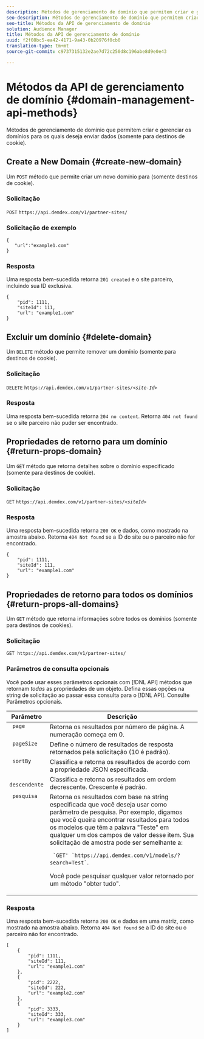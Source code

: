 ```yaml
---
description: Métodos de gerenciamento de domínio que permitem criar e gerenciar os domínios para os quais deseja enviar dados (somente para destinos de cookie).
seo-description: Métodos de gerenciamento de domínio que permitem criar e gerenciar os domínios para os quais deseja enviar dados (somente para destinos de cookie).
seo-title: Métodos da API de gerenciamento de domínio
solution: Audience Manager
title: Métodos da API de gerenciamento de domínio
uuid: f2f08bc5-ea42-4171-9a43-0b20976f0cb0
translation-type: tm+mt
source-git-commit: c9737315132e2ae7d72c250d8c196abe8d9e0e43

---
```



# Métodos da API de gerenciamento de domínio {#domain-management-api-methods}

Métodos de gerenciamento de domínio que permitem criar e gerenciar os domínios para os quais deseja enviar dados (somente para destinos de cookie).

<!-- c_partner_site.xml -->

## Create a New Domain {#create-new-domain}

Um `POST` método que permite criar um novo domínio para (somente destinos de cookie).

<!-- r_post_new_partner_site.xml -->

### Solicitação

`POST` `https://api.demdex.com/v1/partner-sites/`

### Solicitação de exemplo

```
{
   "url":"example1.com"
}
```

### Resposta

Uma resposta bem-sucedida retorna `201 created` e o site parceiro, incluindo sua ID exclusiva.

```
{
    "pid": 1111,
    "siteId": 111,
    "url": "example1.com"
}
```

## Excluir um domínio {#delete-domain}

Um `DELETE` método que permite remover um domínio (somente para destinos de cookie).

<!-- r_delete_partner_site.xml -->

### Solicitação

`DELETE` `https://api.demdex.com/v1/partner-sites/`*`<site-Id>`*

### Resposta

Uma resposta bem-sucedida retorna `204 no content`. Retorna `404 not found` se o site parceiro não puder ser encontrado.

## Propriedades de retorno para um domínio {#return-props-domain}

Um `GET` método que retorna detalhes sobre o domínio especificado (somente para destinos de cookie).

<!-- r_get_partner_site.xml -->

### Solicitação

`GET` `https://api.demdex.com/v1/partner-sites/`*`<siteId>`*

### Resposta

Uma resposta bem-sucedida retorna `200 OK` e dados, como mostrado na amostra abaixo. Retorna `404 Not found` se a ID do site ou o parceiro não for encontrado.

```
{
    "pid": 1111,
    "siteId": 111,
    "url": "example1.com"
}
```

## Propriedades de retorno para todos os domínios {#return-props-all-domains}

Um `GET` método que retorna informações sobre todos os domínios (somente para destinos de cookies).

<!-- r_get_partner_sites.xml -->

### Solicitação

`GET https://api.demdex.com/v1/partner-sites/`

### Parâmetros de consulta opcionais

Você pode usar esses parâmetros opcionais com [!DNL API] métodos que retornam *todas* as propriedades de um objeto. Defina essas opções na string de solicitação ao passar essa consulta para o [!DNL API]. Consulte Parâmetros [](../../api/rest-api-main/aam-api-getting-started.md#optional-api-query-parameters)opcionais.

<table id="table_B05A8EE22C9A4C72B84A8479E1AB7D0A"> 
 <thead> 
  <tr> 
   <th colname="col1" class="entry"> Parâmetro </th> 
   <th colname="col2" class="entry"> Descrição </th> 
  </tr>
 </thead>
 <tbody> 
  <tr valign="top"> 
   <td colname="col1"><code> page</code> </td> 
   <td colname="col2"> Retorna os resultados por número de página. A numeração começa em 0. </td> 
  </tr> 
  <tr valign="top"> 
   <td colname="col1"><code> pageSize</code> </td> 
   <td colname="col2"> Define o número de resultados de resposta retornados pela solicitação (10 é padrão). </td>
  </tr>
  <tr valign="top"> 
   <td colname="col1"><code> sortBy</code> </td> 
   <td colname="col2"> Classifica e retorna os resultados de acordo com a propriedade JSON especificada. </td>
  </tr>
  <tr valign="top"> 
   <td colname="col1"><code> descendente</code> </td>
   <td colname="col2"> Classifica e retorna os resultados em ordem decrescente. Crescente é padrão. </td>
  </tr>
  <tr valign="top">
   <td colname="col1"><code> pesquisa</code> </td>
   <td colname="col2">Retorna os resultados com base na string especificada que você deseja usar como parâmetro de pesquisa. Por exemplo, digamos que você queira encontrar resultados para todos os modelos que têm a palavra "Teste" em qualquer um dos campos de valor desse item. Sua solicitação de amostra pode ser semelhante a: <p><code> `GET' `https://api.demdex.com/v1/models/?search=Test`</code>. </p> <p>Você pode pesquisar qualquer valor retornado por um método "obter tudo". </p> </td>
  </tr> 
 </tbody> 
</table>

### Resposta

Uma resposta bem-sucedida retorna `200 OK` e dados em uma matriz, como mostrado na amostra abaixo. Retorna `404 Not found` se a ID do site ou o parceiro não for encontrado.

```
[
    {
        "pid": 1111,
        "siteId": 111,
        "url": "example1.com"
    },
    {
        "pid": 2222,
        "siteId": 222,
        "url": "example2.com"
    },
    {
        "pid": 3333,
        "siteId": 333,
        "url": "example3.com"
    }
]
```
